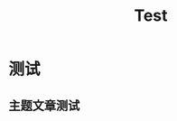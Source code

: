 ﻿---
title: Test
cover: https://npm.elemecdn.com/reverse-stu-allversions@latest/2023/img02/03.gif
---

# 测试

## 主题文章测试

